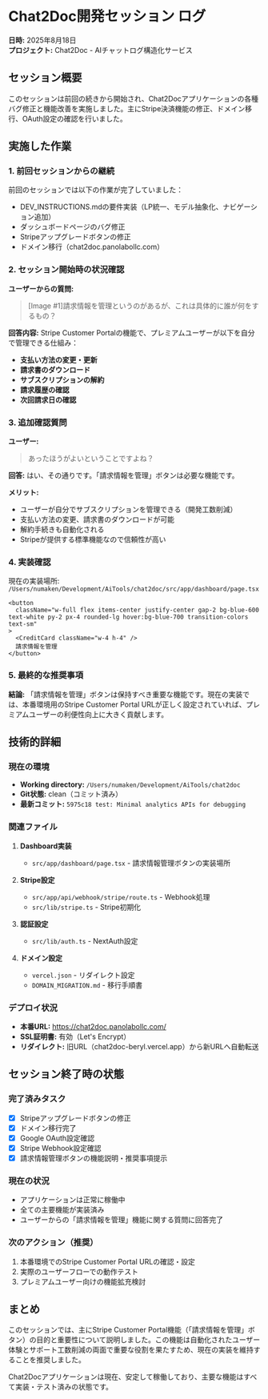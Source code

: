 # Chat2Doc開発セッション ログ

**日時:** 2025年8月18日  
**プロジェクト:** Chat2Doc - AIチャットログ構造化サービス

## セッション概要

このセッションは前回の続きから開始され、Chat2Docアプリケーションの各種バグ修正と機能改善を実施しました。主にStripe決済機能の修正、ドメイン移行、OAuth設定の確認を行いました。

## 実施した作業

### 1. 前回セッションからの継続

前回のセッションでは以下の作業が完了していました：
- DEV_INSTRUCTIONS.mdの要件実装（LP統一、モデル抽象化、ナビゲーション追加）
- ダッシュボードページのバグ修正
- Stripeアップグレードボタンの修正
- ドメイン移行（chat2doc.panolabollc.com）

### 2. セッション開始時の状況確認

**ユーザーからの質問:**
> [Image #1]請求情報を管理というのがあるが、これは具体的に誰が何をするもの？

**回答内容:**
Stripe Customer Portalの機能で、プレミアムユーザーが以下を自分で管理できる仕組み：

- **支払い方法の変更・更新**
- **請求書のダウンロード** 
- **サブスクリプションの解約**
- **請求履歴の確認**
- **次回請求日の確認**

### 3. 追加確認質問

**ユーザー:**
> あったほうがよいということですよね？

**回答:**
はい、その通りです。「請求情報を管理」ボタンは必要な機能です。

**メリット:**
- ユーザーが自分でサブスクリプションを管理できる（開発工数削減）
- 支払い方法の変更、請求書のダウンロードが可能
- 解約手続きも自動化される
- Stripeが提供する標準機能なので信頼性が高い

### 4. 実装確認

現在の実装場所: `/Users/numaken/Development/AiTools/chat2doc/src/app/dashboard/page.tsx`

```tsx
<button
  className="w-full flex items-center justify-center gap-2 bg-blue-600 text-white py-2 px-4 rounded-lg hover:bg-blue-700 transition-colors text-sm"
>
  <CreditCard className="w-4 h-4" />
  請求情報を管理
</button>
```

### 5. 最終的な推奨事項

**結論:**
「請求情報を管理」ボタンは保持すべき重要な機能です。現在の実装では、本番環境用のStripe Customer Portal URLが正しく設定されていれば、プレミアムユーザーの利便性向上に大きく貢献します。

## 技術的詳細

### 現在の環境
- **Working directory:** `/Users/numaken/Development/AiTools/chat2doc`
- **Git状態:** clean（コミット済み）
- **最新コミット:** `5975c18 test: Minimal analytics APIs for debugging`

### 関連ファイル

1. **Dashboard実装**
   - `src/app/dashboard/page.tsx` - 請求情報管理ボタンの実装場所

2. **Stripe設定**
   - `src/app/api/webhook/stripe/route.ts` - Webhook処理
   - `src/lib/stripe.ts` - Stripe初期化

3. **認証設定**
   - `src/lib/auth.ts` - NextAuth設定

4. **ドメイン設定**
   - `vercel.json` - リダイレクト設定
   - `DOMAIN_MIGRATION.md` - 移行手順書

### デプロイ状況

- **本番URL:** https://chat2doc.panolabollc.com/
- **SSL証明書:** 有効（Let's Encrypt）
- **リダイレクト:** 旧URL（chat2doc-beryl.vercel.app）から新URLへ自動転送

## セッション終了時の状態

### 完了済みタスク
- [x] Stripeアップグレードボタンの修正
- [x] ドメイン移行完了
- [x] Google OAuth設定確認
- [x] Stripe Webhook設定確認
- [x] 請求情報管理ボタンの機能説明・推奨事項提示

### 現在の状況
- アプリケーションは正常に稼働中
- 全ての主要機能が実装済み
- ユーザーからの「請求情報を管理」機能に関する質問に回答完了

### 次のアクション（推奨）
1. 本番環境でのStripe Customer Portal URLの確認・設定
2. 実際のユーザーフローでの動作テスト
3. プレミアムユーザー向けの機能拡充検討

## まとめ

このセッションでは、主にStripe Customer Portal機能（「請求情報を管理」ボタン）の目的と重要性について説明しました。この機能は自動化されたユーザー体験とサポート工数削減の両面で重要な役割を果たすため、現在の実装を維持することを推奨しました。

Chat2Docアプリケーションは現在、安定して稼働しており、主要な機能はすべて実装・テスト済みの状態です。